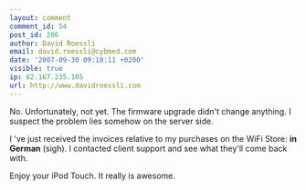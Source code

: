 ```yaml
---
layout: comment
comment_id: 54
post_id: 206
author: David Roessli
email: david.roessli@cybmed.com
date: '2007-09-30 09:18:11 +0200'
visible: true
ip: 62.167.235.105
url: http://www.davidroessli.com
---
```

No. Unfortunately, not yet. The firmware upgrade didn't change anything. I suspect the problem lies somehow on the server side.

I 've just received the invoices relative to my purchases on the WiFi Store: <strong>in German</strong> (sigh). I contacted client support and see what they'll come back with.

Enjoy your iPod Touch. It really is awesome.

